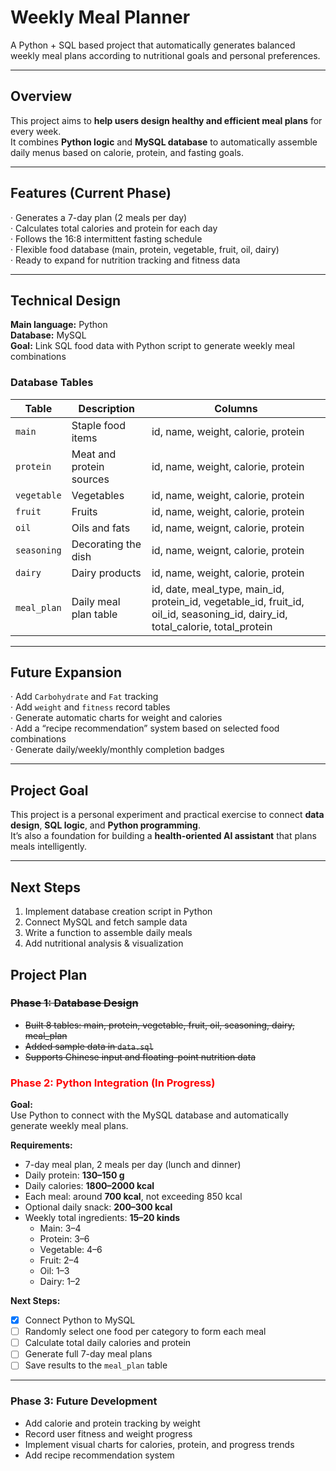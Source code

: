 # Weekly Meal Planner

A Python + SQL based project that automatically generates balanced weekly meal plans according to nutritional goals and personal preferences.

---

## Overview

This project aims to **help users design healthy and efficient meal plans** for every week.  
It combines **Python logic** and **MySQL database** to automatically assemble daily menus based on calorie, protein, and fasting goals.

---

## Features (Current Phase)

· Generates a 7-day plan (2 meals per day)  
· Calculates total calories and protein for each day  
· Follows the 16:8 intermittent fasting schedule  
· Flexible food database (main, protein, vegetable, fruit, oil, dairy)  
· Ready to expand for nutrition tracking and fitness data

---

## Technical Design

**Main language:** Python  
**Database:** MySQL  
**Goal:** Link SQL food data with Python script to generate weekly meal combinations  

### Database Tables
| Table | Description | Columns |
|--------|--------------|----------|
| `main` | Staple food items | id, name, weight, calorie, protein |
| `protein` | Meat and protein sources | id, name, weight, calorie, protein |
| `vegetable` | Vegetables | id, name, weight, calorie, protein |
| `fruit` | Fruits | id, name, weight, calorie, protein |
| `oil` | Oils and fats | id, name, weignt, calorie, protein |
| `seasoning` | Decorating the dish | id, name, weignt, calorie, protein |
| `dairy` | Dairy products | id, name, weight, calorie, protein |
| `meal_plan` | Daily meal plan table | id, date, meal_type, main_id, protein_id, vegetable_id, fruit_id, oil_id, seasoning_id, dairy_id, total_calorie, total_protein |

---

## Future Expansion

· Add `Carbohydrate` and `Fat` tracking  
· Add `weight` and `fitness` record tables  
· Generate automatic charts for weight and calories  
· Add a “recipe recommendation” system based on selected food combinations  
· Generate daily/weekly/monthly completion badges  

---

## Project Goal

This project is a personal experiment and practical exercise to connect **data design**, **SQL logic**, and **Python programming**.  
It’s also a foundation for building a **health-oriented AI assistant** that plans meals intelligently.

---

## Next Steps

1. Implement database creation script in Python  
2. Connect MySQL and fetch sample data  
3. Write a function to assemble daily meals  
4. Add nutritional analysis & visualization  


## Project Plan

### ~~Phase 1: Database Design~~
- ~~Built 8 tables: main, protein, vegetable, fruit, oil, seasoning, dairy, meal_plan~~
- ~~Added sample data in `data.sql`~~
- ~~Supports Chinese input and floating-point nutrition data~~

### <span style="color:red">Phase 2: Python Integration (In Progress)</span>
**Goal:**  
Use Python to connect with the MySQL database and automatically generate weekly meal plans.

**Requirements:**  
- 7-day meal plan, 2 meals per day (lunch and dinner)  
- Daily protein: **130–150 g**  
- Daily calories: **1800–2000 kcal**  
- Each meal: around **700 kcal**, not exceeding 850 kcal  
- Optional daily snack: **200–300 kcal**  
- Weekly total ingredients: **15–20 kinds**
  - Main: 3–4  
  - Protein: 3–6  
  - Vegetable: 4–6  
  - Fruit: 2–4  
  - Oil: 1–3  
  - Dairy: 1–2

**Next Steps:**  
- [x] Connect Python to MySQL  
- [ ] Randomly select one food per category to form each meal  
- [ ] Calculate total daily calories and protein  
- [ ] Generate full 7-day meal plans  
- [ ] Save results to the `meal_plan` table  

---

### Phase 3: Future Development
- Add calorie and protein tracking by weight  
- Record user fitness and weight progress  
- Implement visual charts for calories, protein, and progress trends  
- Add recipe recommendation system 


